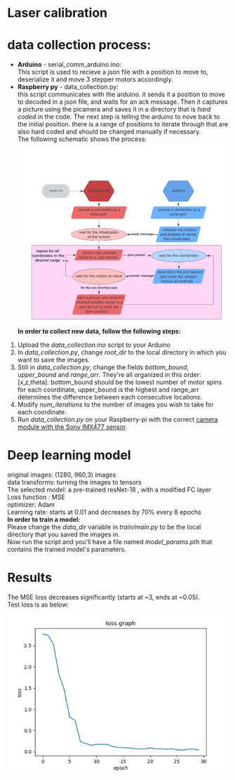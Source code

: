 # Laser calibration
# data collection process:
- **Arduino** - serial_comm_arduino.ino:<br>
This script is used to recieve a json file with a position to move to,
deserialize it and move 3 stepper motors accordingly.
- **Raspberry py** - data_collection.py:<br>
this script communicates with the arduino. it sends it a position to move to decoded in a json file,
and waits for an ack message. Then it captures a picture using the picamera and saves it in a directory
that is *hard coded* in the code. The next step is telling the arduino to nove back to the initial position.
there is a range of positions to iterate through that are also hard coded and should be changed manually if necessary.<br>
The following schematic shows the process:<br>
![communication Image](communication_scheme.png) <br>
**In order to collect new data, follow the following steps:** <br>
1. Upload the *data_collection.ino* script to your Arduino <br>
2. In *data_collection.py*, change *root_dir* to the local directory in which you want to save the images. <br>
3. Still in *data_collection.py*, change the fields *bottom_bound*, *upper_bound* and *range_arr*. They're all organized in this order: [x,z,theta].
bottom_bound should be the lowest number of motor spins for each coordinate, upper_bound is the highest and range_arr determines the 
difference between each consecutive locations.<br>
4. Modify *num_iterations* to the number of images you wish to take for each coordinate.<br>
5. Run *data_collection.py* on your Raspberry-pi with the correct [camera module with the Sony IMX477 sensor](https://www.adafruit.com/product/4561).  <br>
# Deep learning model
original images: (1280, 960,3) images<br>
data transforms: turning the images to tensors<br>
The selected model: a pre-trained resNet-18 , with a modified FC layer<br>
Loss function : MSE<br>
optimizer: Adam<br>
Learning rate: starts at 0.01 and decreases by 70% every 8 epochs <br>
**In order to train a model:** <br>
Please change the *data_dir* variable in *train/main.py* to be the local directory that you saved the images in. <br>
Now run the script and you'll have a file named *model_params.pth* that contains the trained model's parameters.<br>
# Results
The MSE loss decreases significantly (starts at ~3, ends at ~0.05). <br>
Test loss is as below: <br>
![test loss Image](./train/loss_graph.png)
